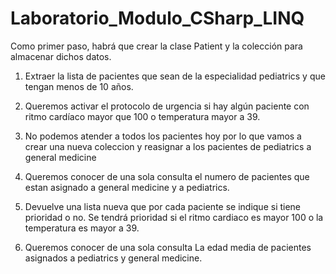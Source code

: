 # Laboratorio_Modulo_CSharp_LINQ

Como primer paso, habrá que crear la clase Patient y la colección para almacenar dichos datos.

1. Extraer la lista de pacientes que sean de la especialidad pediatrics y que tengan menos de 10 años.

2. Queremos activar el protocolo de urgencia si hay algún paciente con ritmo cardíaco mayor que 100 o temperatura mayor a 39.

3. No podemos atender a todos los pacientes hoy por lo que vamos a crear una nueva coleccion y reasignar a los pacientes de pediatrics a general medicine

4. Queremos conocer de una sola consulta el numero de pacientes que estan asignado a general medicine y a pediatrics.

5. Devuelve una lista nueva que por cada paciente se indique si tiene prioridad o no. Se tendrá prioridad si el ritmo cardiaco es mayor 100 o la temperatura es mayor a 39.

6. Queremos conocer de una sola consulta La edad media de pacientes asignados a pediatrics y general medicine.